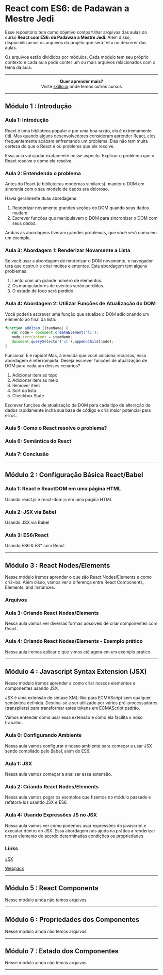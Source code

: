 # React com ES6: de Padawan a Mestre Jedi

Esse repositório tem como objetivo compartilhar arquivos das aulas do curso **React com ES6: de Padawan a Mestre Jedi**. Além disso, disponibilizamos os arquivos
do projeto que será feito no decorrer das aulas. 

Os arquivos estão divididos por módulos. Cada módulo tem seu próprio contexto e cada aula pode conter um ou mais arquivos 
relacionados com o tema da aula.

***

<p align="center"><b> Quer aprender mais?</b><br>Visite <a href="http://skillo.io">skillo.io</a> onde temos outros cursos</p>

***

## Módulo 1 : Introdução

### Aula 1: Introdução ###
React é uma biblioteca popular e por uma boa razão, ela é extremamente útil. Mas quando alguns desenvolvedores consideram aprender 
React, eles frequentemente acabam enfrentando um problema: Eles não tem muita certeza do que o React é ou problema que ele resolve. 

Essa aula vai ajudar exatamente nesse aspecto. Explicar o problema que o React resolve e como ele resolve. 

### Aula 2: Entendendo o problema ###
Antes do React (e bibliotecas modernas similares), manter o DOM em sincronia com o seu modelo de dados era doloroso.

Havia geralmente duas abordagens:

1. Renderizar novamente grandes seções do DOM quando seus dados mudam.
2. Escrever funções que manipulavam o DOM para sincronizar o DOM com seus dados.

Ambas as abordagens tiveram grandes problemas, que você verá como em um exemplo.

### Aula 3: Abordagem 1: Renderizar Novamente a Lista ###
Se você usar a abordagem de renderizar o DOM novamente, o navegador terá que destruir e criar muitos elementos.
Esta abordagem tem alguns problemas:

1. Lento com um grande número de elementos.
2. Os manipuladores de eventos serão perdidos.
3. O estado de foco será perdido.


### Aula 4: Abordagem 2: Utilizar Funções de Atualização do DOM ###
Você poderia escrever uma função que atualize o DOM adicionando um elemento ao final da lista:

```javascript
function addItem (itemName) {
   var node = document.createElement('li');
   node.textContent = itemName;
   document.querySelector('ul').appendChild(node);
}
```

Funciona! E é rápido! Mas, à medida que você adiciona recursos, essa abordagem é interrompida. 
Deseja escrever funções de atualização de DOM para cada um desses cenários?

1. Adicionar item ao topo
2. Adicionar item ao meio
3. Remover item
4. Sort da lista
5. Checkbox State

Escrever funções de atualização de DOM para cada tipo de alteração de dados rapidamente 
incha sua base de código e cria maior potencial para erros.

### Aula 5: Como o React resolve o problema? ###

### Aula 6: Semântica do React ###

### Aula 7: Conclusão ###

***

## Módulo 2 : Configuração Básica React/Babel

### Aula 1: React e ReactDOM em uma página HTML ###
Usando react.js e react-dom.js em uma página HTML

### Aula 2: JSX via Babel ###
Usando JSX via Babel

### Aula 3: ES6/React ###
 Usando ES6 & ES* com React

***

## Módulo 3 : React Nodes/Elements    

Nesse módulo iremos aprender o que são React Nodes/Elements e como criá-los. Além disso, vamos ver a diferença entre 
React Components, Elements, and Instances. 

### Arquivos ###

### Aula 3: Criando React Nodes/Elements ###
Nessa aula vamos ver diversas formas possíveis de criar componentes com React. 

### Aula 4: Criando React Nodes/Elements - Exemplo prático ###
Nessa aula iremos aplicar o que vimos até agora em um exemplo prático.   

***

## Módulo 4 : Javascript Syntax Extension (JSX)    

Nesse módulo iremos aprender a como criar nossos elementos e componentes usando JSX. 

JSX é uma extensão de sintaxe XML-like para ECMAScript sem qualquer semântica definida. Destina-se a ser utilizado por vários pré-processadores (transpilers)
para transformar estes tokens em ECMAScript padrão.

Vamos entender como usar essa extensão e como ela facilita o noso trabalho. 

### Aula 0: Configurando Ambiente ###
Nessa aula vamos configurar o nosso ambiente para começar a usar JSX sendo compilado pelo Babel, além do ES6. 

### Aula 1: JSX ###
Nessa aula vamos começar a analisar essa extensão.

### Aula 2: Criando React Nodes/Elements ###
Nessa aula vamos pegar os exemplos que fizemos no módulo passado e refatorá-los usando JSX e ES6.

### Aula 4: Usando Expressões JS no JSX ###
Nessa aula vamos ver como podemos usar expressões do javascript e executar dentro do JSX. Essa abordagem nos ajuda na prática a 
renderizar nosso elemento de acordo determinadas condições ou propriedades. 

### Links ###
[JSX](https://facebook.github.io/jsx/)

[Webpack](https://webpack.js.org/)

***

## Módulo 5 : React Components
  
Nesse módulo ainda não temos arquivos

***

## Módulo 6 : Propriedades dos Componentes    

Nesse módulo ainda não temos arquivos

***

## Módulo 7 : Estado dos Componentes
    
Nesse módulo ainda não temos arquivos

***


